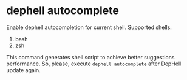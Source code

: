 # dephell autocomplete

Enable dephell autocompletion for current shell. Supported shells:

1. bash
1. zsh

This command generates shell script to achieve better suggestions performance. So, please, execute `dephell autocomplete` after DepHell update again.
